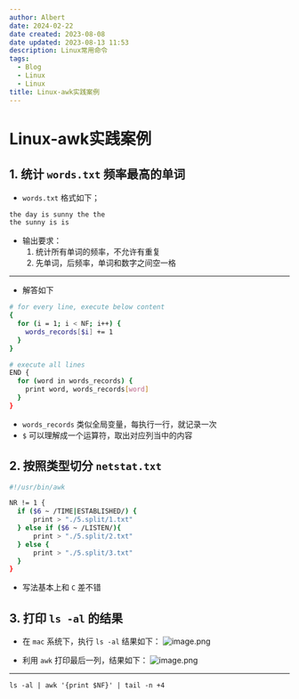 ```yaml
---
author: Albert
date: 2024-02-22
date created: 2023-08-08
date updated: 2023-08-13 11:53
description: Linux常用命令
tags:
  - Blog
  - Linux
  - Linux
title: Linux-awk实践案例
---
```


# Linux-awk实践案例

## 1. 统计 `words.txt` 频率最高的单词

- `words.txt` 格式如下；

```sh
the day is sunny the the
the sunny is is
```

- 输出要求：
  1. 统计所有单词的频率，不允许有重复
  2. 先单词，后频率，单词和数字之间空一格

---

- 解答如下

```sh
# for every line, execute below content
{
  for (i = 1; i < NF; i++) {
    words_records[$i] += 1
  }
}

# execute all lines
END {
  for (word in words_records) {
    print word, words_records[word]
  }
}
```

- `words_records` 类似全局变量，每执行一行，就记录一次
- `$` 可以理解成一个运算符，取出对应列当中的内容

## 2. 按照类型切分 `netstat.txt`

```sh
#!/usr/bin/awk

NR != 1 {
  if ($6 ~ /TIME|ESTABLISHED/) {
      print > "./5.split/1.txt"
  } else if ($6 ~ /LISTEN/){
      print > "./5.split/2.txt"
  } else {
      print > "./5.split/3.txt"
  }
}
```

- 写法基本上和 `C` 差不错

## 3. 打印 `ls -al` 的结果

- 在 `mac` 系统下，执行 `ls -al` 结果如下：
  ![image.png](https://img-20221128.oss-cn-shanghai.aliyuncs.com/img-2023-05/20230920193547.png)

- 利用 `awk` 打印最后一列，结果如下：
  ![image.png](https://img-20221128.oss-cn-shanghai.aliyuncs.com/img-2023-05/20230920194208.png)

---

```shell
ls -al | awk '{print $NF}' | tail -n +4
```
